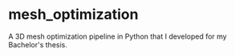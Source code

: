 # mesh_optimization
A 3D mesh optimization pipeline in Python that I developed for my Bachelor's thesis.
